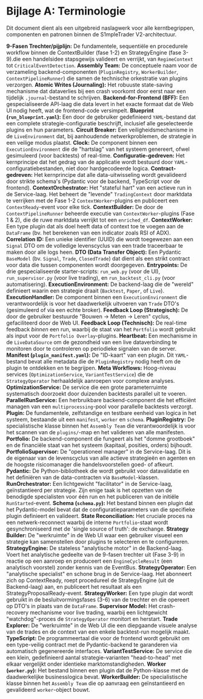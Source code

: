 # Bijlage A: Terminologie

Dit document dient als een uitgebreid naslagwerk voor alle kerntbegrippen, componenten en patronen binnen de S1mpleTrader V2-architectuur.

**9-Fasen Trechter/pijplijn:** De fundamentele, sequentiële en procedurele workflow binnen de ContextBuilder (fase 1-2) en StrategyEngine (fase 3-9).die een handelsidee stapsgewijs valideert en verrijkt, van `RegimeContext` tot `CriticalEventDetection`.
**Assembly Team:** De conceptuele naam voor de verzameling backend-componenten (`PluginRegistry`, `WorkerBuilder`, `ContextPipelineRunner`) die samen de technische orkestratie van plugins verzorgen.
**Atomic Writes (Journaling):** Het robuuste state-saving mechanisme dat dataverlies bij een crash voorkomt door eerst naar een tijdelijk `.journal`-bestand te schrijven.
**Backend-for-Frontend (BFF):** Een gespecialiseerde API-laag die data levert in het exacte formaat dat de Web UI nodig heeft, wat de frontend-code versimpelt.
**Blueprint (`run_blueprint.yaml`):** Een door de gebruiker gedefinieerd `YAML`-bestand dat een complete strategie-configuratie beschrijft, inclusief alle geselecteerde plugins en hun parameters.
**Circuit Breaker:** Een veiligheidsmechanisme in de `LiveEnvironment` dat, bij aanhoudende netwerkproblemen, de strategie in een veilige modus plaatst.
**Clock:** De component binnen een `ExecutionEnvironment` die de "hartslag" van het systeem genereert, ofwel gesimuleerd (voor backtests) of real-time.
**Configuratie-gedreven:** Het kernprincipe dat het gedrag van de applicatie wordt bestuurd door `YAML`-configuratiebestanden, niet door hardgecodeerde logica.
**Contract-gedreven:** Het kernprincipe dat alle data-uitwisseling wordt gevalideerd door strikte schema's (Pydantic voor de backend, TypeScript voor de frontend).
**ContextOrchestrator:** Het "stateful hart" van een actieve run in de Service-laag. Het beheert de "levende" `TradingContext` door marktdata te verrijken met de Fase 1-2 `ContextWorker`-plugins en publiceert een `ContextReady`-event voor elke tick.
**ContextBuilder:** De door de `ContextPipelineRunner` beheerde executie van `ContextWorker`-plugins (Fase 1 & 2), die de ruwe marktdata verrijkt tot een `enriched_df`.
**ContextWorker:** Een type plugin dat als doel heeft data of context toe te voegen aan de `DataFrame` (bv. het berekenen van een indicator zoals RSI of ADX).
**Correlation ID:** Een unieke identifier (UUID) die wordt toegewezen aan een `Signal` DTO om de volledige levenscyclus van een trade traceerbaar te maken door alle logs heen.
**DTO (Data Transfer Object):** Een Pydantic `BaseModel` (bv. `Signal`, `Trade`, `ClosedTrade`) dat dient als een strikt contract voor data die tussen componenten wordt doorgegeven.
**Entrypoints:** De drie gespecialiseerde starter-scripts: `run_web.py` (voor de UI), `run_supervisor.py` (voor live trading), en `run_backtest_cli.py` (voor automatisering).
**ExecutionEnvironment:** De backend-laag die de "wereld" definieert waarin een strategie draait (`Backtest`, `Paper`, of `Live`).
**ExecutionHandler:** De component binnen een `ExecutionEnvironment` die verantwoordelijk is voor het daadwerkelijk uitvoeren van `Trade` DTO's (gesimuleerd of via een echte broker).
**Feedback Loop (Strategisch):** De door de gebruiker bestuurde "Bouwen -> Meten -> Leren" cyclus, gefaciliteerd door de Web UI.
**Feedback Loop (Technisch):** De real-time feedback *binnen* een run, waarbij de staat van het `Portfolio` wordt gebruikt als input voor de `Portfolio Overlay`-plugins.
**Heartbeat:** Een mechanisme in de `LiveDataSource` om de gezondheid van een live dataverbinding te monitoren door te controleren op periodieke signalen van de server.
**Manifest (`plugin_manifest.yaml`):** De "ID-kaart" van een plugin. Dit `YAML`-bestand bevat alle metadata die de `PluginRegistry` nodig heeft om de plugin te ontdekken en te begrijpen.
**Meta Workflows:** Hoog-niveau services (`OptimizationService`, `VariantTestService`) die de `StrategyOperator` herhaaldelijk aanroepen voor complexe analyses.
**OptimizationService:** De service die een grote parameterruimte systematisch doorzoekt door duizenden backtests parallel uit te voeren.
**ParallelRunService:** Een herbruikbare backend-component die het efficiënt managen van een `multiprocessing`-pool voor parallelle backtests verzorgt.
**Plugin:** De fundamentele, zelfstandige en testbare eenheid van logica in het systeem, bestaande uit een `manifest`, `worker` en `schema`.
**PluginRegistry:** De specialistische klasse binnen het `Assembly Team` die verantwoordelijk is voor het scannen van de `plugins/`-map en het valideren van alle manifesten.
**Portfolio:** De backend-component die fungeert als het "domme grootboek" en de financiële staat van het systeem (kapitaal, posities, orders) bijhoudt.
**PortfolioSupervisor:** De "operationeel manager" in de Service-laag. Dit is de eigenaar van de levenscyclus van alle actieve strategieën en agenten en de hoogste risicomanager die handelsvoorstellen goed- of afkeurt.
**Pydantic:** De Python-bibliotheek die wordt gebruikt voor datavalidatie en het definiëren van de data-contracten via `BaseModel`-klassen.
**RunOrchestrator:** Een lichtgewicht "facilitator" in de Service-laag, geïnstantieerd per strategie. Zijn enige taak is het opzetten van de benodigde specialisten voor één run en het publiceren van de initiële `RunStarted`-event.
**Schema (`schema.py`):** Het bestand binnen een plugin dat het Pydantic-model bevat dat de configuratieparameters van die specifieke plugin definieert en valideert.
**State Reconciliation:** Het cruciale proces na een netwerk-reconnect waarbij de interne `Portfolio`-staat wordt gesynchroniseerd met de 'single source of truth': de exchange.
**Strategy Builder:** De "werkruimte" in de Web UI waar een gebruiker visueel een strategie kan samenstellen door plugins te selecteren en te configureren.
**StrategyEngine:** De stateless "analytische motor" in de Backend-laag. Voert het analytische gedeelte van de 9-fasen trechter uit (Fase 3-9) in reactie op een aanroep en produceert een `EngineCycleResult` (een analytisch voorstel) zonder kennis van de EventBus.
**StrategyOperator:** Een "analytische specialist" en schone brug in de Service-laag. Het abonneert zich op ContextReady, roept procedureel de StrategyEngine (uit de Backend-laag) aan, en publiceert het resultaat als een StrategyProposalReady-event.
**StrategyWorker:** Een type plugin dat wordt gebruikt in de besluitvormingsfases (3-6) van de trechter en die opereert op DTO's in plaats van de `DataFrame`.
**Supervisor Model:** Het crash-recovery mechanisme voor live trading, waarbij een lichtgewicht "watchdog"-proces de `StrategyOperator` monitort en herstart.
**Trade Explorer:** De "werkruimte" in de Web UI die een diepgaande visuele analyse van de trades en de context van een enkele backtest-run mogelijk maakt.
**TypeScript:** De programmeertaal die voor de frontend wordt gebruikt om een type-veilig contract met de Pydantic-backend te garanderen via automatisch gegenereerde interfaces.
**VariantTestService:** De service die een klein, gedefinieerd aantal strategie-varianten "head-to-head" met elkaar vergelijkt onder identieke marktomstandigheden.
**Worker (`worker.py`):** Het bestand binnen een plugin dat de Python-klasse met de daadwerkelijke businesslogica bevat.
**WorkerBuilder:** De specialistische klasse binnen het `Assembly Team` die op aanvraag een geïnstantieerd en gevalideerd `worker`-object bouwt.